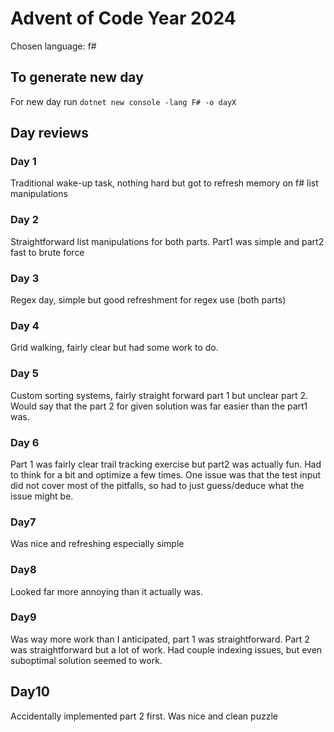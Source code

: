 # Advent of Code Year 2024
Chosen language: f#

## To generate new day

For new day run 
`dotnet new console -lang F# -o dayX`

## Day reviews

### Day 1

Traditional wake-up task, nothing hard but got to refresh memory on f# list manipulations

### Day 2

Straightforward list manipulations for both parts. Part1 was simple and part2 fast to brute force

### Day 3

Regex day, simple but good refreshment for regex use (both parts)


### Day 4

Grid walking, fairly clear but had some work to do.

### Day 5

Custom sorting systems, fairly straight forward part 1 but unclear part 2. Would say that the part 2 for given solution was far easier than the part1 was.

### Day 6
Part 1 was fairly clear trail tracking exercise but part2 was actually fun. Had to think for a bit and optimize a few times. One issue was that the test input did not cover most of the pitfalls, so had to just guess/deduce what the issue might be.

### Day7
Was nice and refreshing especially simple

### Day8
Looked far more annoying than it actually was.

### Day9
Was way more work than I anticipated, part 1 was straightforward. Part 2 was straightforward but a lot of work. Had couple indexing issues, but even suboptimal solution seemed to work.

## Day10

Accidentally implemented part 2 first. Was nice and clean puzzle